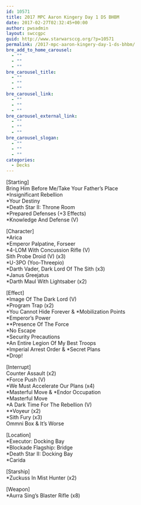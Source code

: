 ```yaml
---
id: 10571
title: 2017 MPC Aaron Kingery Day 1 DS BHBM
date: 2017-02-27T02:32:45+00:00
author: pwsadmin
layout: swccgpc
guid: http://www.starwarsccg.org/?p=10571
permalink: /2017-mpc-aaron-kingery-day-1-ds-bhbm/
bre_add_to_home_carousel:
  - ""
  - ""
  - ""
bre_carousel_title:
  - ""
  - ""
  - ""
bre_carousel_link:
  - ""
  - ""
  - ""
bre_carousel_external_link:
  - ""
  - ""
  - ""
bre_carousel_slogan:
  - ""
  - ""
  - ""
categories:
  - Decks
---
```

[Starting]  
Bring Him Before Me/Take Your Father&#8217;s Place  
*Insignificant Rebellion  
*Your Destiny  
*Death Star II: Throne Room  
*Prepared Defenses (+3 Effects)  
*Knowledge And Defense (V)

[Character]  
*Arica  
*Emperor Palpatine, Forseer  
*4-LOM With Concussion Rifle (V)  
Sith Probe Droid (V) (x3)  
*U-3PO (Yoo-Threepio)  
*Darth Vader, Dark Lord Of The Sith (x3)  
*Janus Greejatus  
*Darth Maul With Lightsaber (x2)

[Effect]  
*Image Of The Dark Lord (V)  
*Program Trap (x2)  
\*You Cannot Hide Forever & \*Mobilization Points  
*Emperor&#8217;s Power  
**Presence Of The Force  
*No Escape  
*Security Precautions  
*An Entire Legion Of My Best Troops  
\*Imperial Arrest Order & \*Secret Plans  
*Drop!

[Interrupt]  
Counter Assault (x2)  
*Force Push (V)  
*We Must Accelerate Our Plans (x4)  
\*Masterful Move & \*Endor Occupation  
*Masterful Move  
*A Dark Time For The Rebellion (V)  
**Voyeur (x2)  
*Sith Fury (x3)  
Ommni Box & It&#8217;s Worse

[Location]  
*Executor: Docking Bay  
*Blockade Flagship: Bridge  
*Death Star II: Docking Bay  
*Carida

[Starship]  
*Zuckuss In Mist Hunter (x2)

[Weapon]  
*Aurra Sing&#8217;s Blaster Rifle (x8)